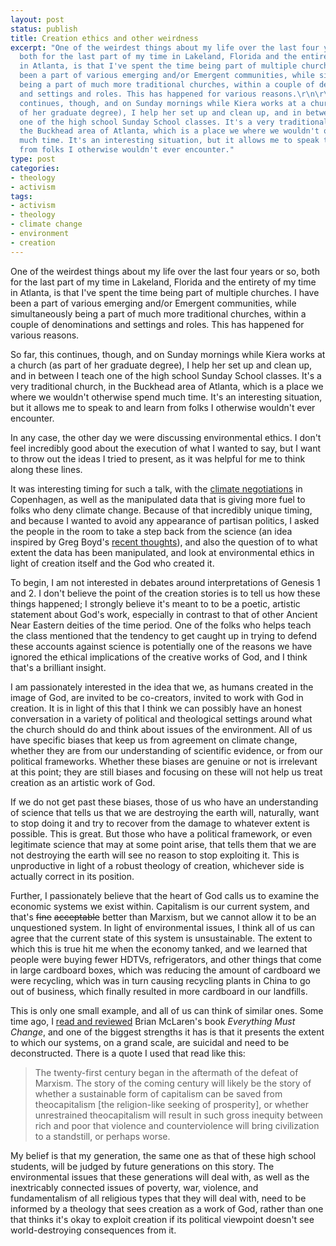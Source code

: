 ```yaml
---
layout: post
status: publish
title: Creation ethics and other weirdness
excerpt: "One of the weirdest things about my life over the last four years or so,
  both for the last part of my time in Lakeland, Florida and the entirety of my time
  in Atlanta, is that I've spent the time being part of multiple churches. I have
  been a part of various emerging and/or Emergent communities, while simultaneously
  being a part of much more traditional churches, within a couple of denominations
  and settings and roles. This has happened for various reasons.\r\n\r\nSo far, this
  continues, though, and on Sunday mornings while Kiera works at a church (as part
  of her graduate degree), I help her set up and clean up, and in between I teach
  one of the high school Sunday School classes. It's a very traditional church, in
  the Buckhead area of Atlanta, which is a place we where we wouldn't otherwise spend
  much time. It's an interesting situation, but it allows me to speak to and learn
  from folks I otherwise wouldn't ever encounter."
type: post
categories:
- theology
- activism
tags:
- activism
- theology
- climate change
- environment
- creation
---
```

One of the weirdest things about my life over the last four years or so, both for the last part of my time in Lakeland, Florida and the entirety of my time in Atlanta, is that I've spent the time being part of multiple churches. I have been a part of various emerging and/or Emergent communities, while simultaneously being a part of much more traditional churches, within a couple of denominations and settings and roles. This has happened for various reasons.

So far, this continues, though, and on Sunday mornings while Kiera works at a church (as part of her graduate degree), I help her set up and clean up, and in between I teach one of the high school Sunday School classes. It's a very traditional church, in the Buckhead area of Atlanta, which is a place we where we wouldn't otherwise spend much time. It's an interesting situation, but it allows me to speak to and learn from folks I otherwise wouldn't ever encounter.

In any case, the other day we were discussing environmental ethics. I don't feel incredibly good about the execution of what I wanted to say, but I want to throw out the ideas I tried to present, as it was helpful for me to think along these lines.

It was interesting timing for such a talk, with the <a href="http://adamwelz.wordpress.com/2009/12/08/emotional-scenes-at-copenhagen-lumumba-di-aping-africa-civil-society-meeting-8-dec-2009/">climate negotiations</a> in Copenhagen, as well as the manipulated data that is giving more fuel to folks who deny climate change. Because of that incredibly unique timing, and because I wanted to avoid any appearance of partisan politics, I asked the people in the room to take a step back from the science (an idea inspired by Greg Boyd's <a href="http://www.gregboyd.org/blog/the-scandle-over-global-warming/">recent thoughts</a>), and also the question of to what extent the data has been manipulated, and look at environmental ethics in light of creation itself and the God who created it.

To begin, I am not interested in debates around interpretations of Genesis 1 and 2. I don't believe the point of the creation stories is to tell us how these things happened; I strongly believe it's meant to to be a poetic, artistic statement about God's work, especially in contrast to that of other Ancient Near Eastern deities of the time period. One of the folks who helps teach the class mentioned that the tendency to get caught up in trying to defend these accounts against science is potentially one of the reasons we have ignored the ethical implications of the creative works of God, and I think that's a brilliant insight.

I am passionately interested in the idea that we, as humans created in the image of God, are invited to be co-creators, invited to work with God in creation. It is in light of this that I think we can possibly have an honest conversation in a variety of political and theological settings around what the church should do and think about issues of the environment. All of us have specific biases that keep us from agreement on climate change, whether they are from our understanding of scientific evidence, or from our political frameworks. Whether these biases are genuine or not is irrelevant at this point; they are still biases and focusing on these will not help us treat creation as an artistic work of God.

If we do not get past these biases, those of us who have an understanding of science that tells us that we are destroying the earth will, naturally, want to stop doing it and try to recover from the damage to whatever extent is possible. This is great. But those who have a political framework, or even legitimate science that may at some point arise, that tells them that we are not destroying the earth will see no reason to stop exploiting it. This is unproductive in light of a robust theology of creation, whichever side is actually correct in its position.

Further, I passionately believe that the heart of God calls us to examine the economic systems we exist within. Capitalism is our current system, and that's <del datetime="2009-12-17T16:32:48+00:00">fine</del> <del datetime="2009-12-17T16:32:48+00:00">acceptable</del> better than Marxism, but we cannot allow it to be an unquestioned system. In light of environmental issues, I think all of us can agree that the current state of this system is unsustainable. The extent to which this is true hit me when the economy tanked, and we learned that people were buying fewer HDTVs, refrigerators, and other things that come in large cardboard boxes, which was reducing the amount of cardboard we were recycling, which was in turn causing recycling plants in China to go out of business, which finally resulted in more cardboard in our landfills.

This is only one small example, and all of us can think of similar ones. Some time ago, I <a href="http://jonathanstegall.com/2008/05/30/thoughts-on-everything-must-change/">read and reviewed</a> Brian McLaren's book <em>Everything Must Change</em>, and one of the biggest strengths it has is that it presents the extent to which our systems, on a grand scale, are suicidal and need to be deconstructed. There is a quote I used that read like this:

<blockquote><p>The twenty-first century began in the aftermath of the defeat of Marxism. The story of the coming century will likely be the story of whether a sustainable form of capitalism can be saved from theocapitalism [the religion-like seeking of prosperity], or whether unrestrained theocapitalism will result in such gross inequity between rich and poor that violence and counterviolence will bring civilization to a standstill, or perhaps worse.</p></blockquote>

My belief is that my generation, the same one as that of these high school students, will be judged by future generations on this story. The environmental issues that these generations will deal with, as well as the inextricably connected issues of poverty, war, violence, and fundamentalism of all religious types that they will deal with, need to be informed by a theology that sees creation as a work of God, rather than one that thinks it's okay to exploit creation if its political viewpoint doesn't see world-destroying consequences from it.
